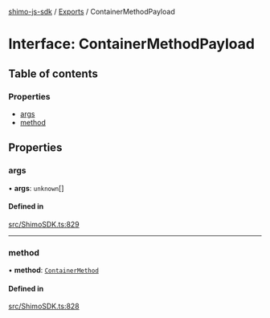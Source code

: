 [shimo-js-sdk](../README.md) / [Exports](../modules.md) / ContainerMethodPayload

# Interface: ContainerMethodPayload

## Table of contents

### Properties

- [args](ContainerMethodPayload.md#args)
- [method](ContainerMethodPayload.md#method)

## Properties

### args

• **args**: `unknown`[]

#### Defined in

[src/ShimoSDK.ts:829](https://github.com/shimohq/shimo-js-sdk/blob/158d938/src/ShimoSDK.ts#L829)

___

### method

• **method**: [`ContainerMethod`](../enums/ContainerMethod.md)

#### Defined in

[src/ShimoSDK.ts:828](https://github.com/shimohq/shimo-js-sdk/blob/158d938/src/ShimoSDK.ts#L828)
